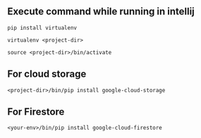 ## Execute command while running in intellij
`pip install virtualenv`

`virtualenv <project-dir>`

`source <project-dir>/bin/activate`

## For cloud storage
`<project-dir>/bin/pip install google-cloud-storage`

## For Firestore
`<your-env>/bin/pip install google-cloud-firestore`